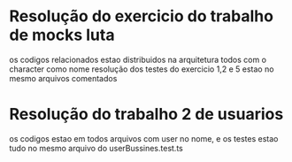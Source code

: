 # Resolução do exercicio do trabalho de mocks luta
  os codigos relacionados estao distribuidos na arquitetura todos com o character como nome
  resolução dos testes do exercicio  1,2 e 5 estao no mesmo arquivos comentados 

# Resolução do trabalho 2 de usuarios
  os codigos estao em todos arquivos com user no nome, e os testes estao tudo no mesmo arquivo do userBussines.test.ts

